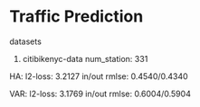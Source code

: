 # Traffic Prediction

datasets
1. citibikenyc-data
num_station: 331

HA: l2-loss: 3.2127
in/out rmlse: 0.4540/0.4340

VAR: l2-loss: 3.1769
in/out rmlse: 0.6004/0.5904


